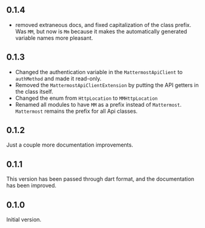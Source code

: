 ## 0.1.4

-   removed extraneous docs, and fixed capitalization of the class prefix. Was `MM`, but now is `Mm` because it makes the automatically generated variable names more pleasant.

## 0.1.3

-   Changed the authentication variable in the `MattermostApiClient` to `authMethod` and made it read-only.
-   Removed the `MattermostApiClientExtension` by putting the API getters in the class itself.
-   Changed the enum from `HttpLocation` to `MMHttpLocation`
-   Renamed all modules to have `MM` as a prefix instead of `Mattermost`. `Mattermost` remains the prefix for all Api classes.

## 0.1.2

Just a couple more documentation improvements.

## 0.1.1

This version has been passed through dart format, and the documentation has been improved.

## 0.1.0

Initial version.
